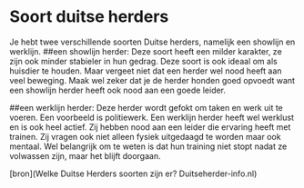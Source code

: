 # Soort duitse herders
Je hebt twee verschillende soorten Duitse herders, namelijk een showlijn en werklijn. 
##een showlijn herder: 
Deze soort heeft een milder karakter, ze zijn ook minder stabieler in hun gedrag. 
Deze soort is ook ideaal om als huisdier te houden. Maar vergeet niet dat een herder wel nood heeft aan veel beweging. Maak wel zeker dat je de herder honden goed opvoedt want een showlijn herder heeft ook nood aan een goede leider. 

##een werklijn herder: 
Deze herder wordt gefokt om taken en werk uit te voeren. Een voorbeeld is politiewerk. Een werklijn herder heeft wel werklust en is ook heel actief. Zij hebben nood aan een leider die ervaring heeft met trainen. Zij vragen ook niet alleen fysiek uitgedaagd te worden maar ook mentaal. Wel belangrijk om te weten is dat hun training niet stopt nadat ze volwassen zijn, maar het blijft doorgaan. 

[bron](Welke Duitse Herders soorten zijn er? Duitseherder-info.nl)